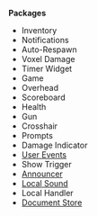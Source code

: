 **Packages**

* Inventory
* Notifications
* Auto-Respawn
* Voxel Damage
* Timer Widget
* Game
* Overhead
* Scoreboard
* Health
* Gun
* Crosshair
* Prompts
* Damage Indicator
* [User Events](../../packages/user-events/)
* Show Trigger
* [Announcer](../../packages/announcer/)
* [Local Sound](../../packages/local-sound/)
* Local Handler
* [Document Store](../../packages/document-store/)